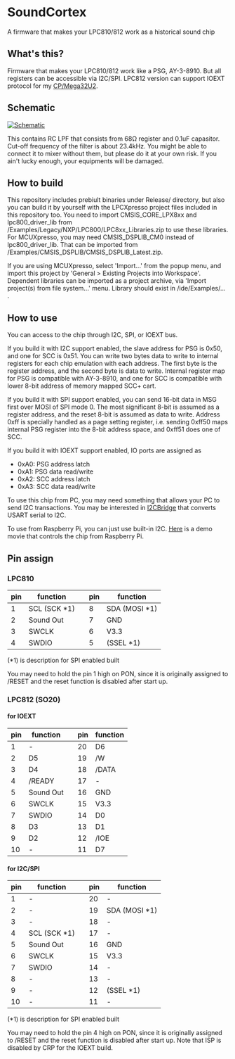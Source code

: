 # SoundCortex
A firmware that makes your LPC810/812 work as a historical sound chip

## What's this?
Firmware that makes your LPC810/812 work like a PSG, AY-3-8910. But all registers can be accessible via I2C/SPI.
LPC812 version can support IOEXT protocol for my [CP/Mega32U2](https://github.com/toyoshim/cp-mega88).

## Schematic
[![Schematic](https://raw.githubusercontent.com/toyoshim/SoundCortex/master/schem.png "Schematic")](https://upverter.com/toyoshim/564092a49959599c/I2CBridge/)

This contains RC LPF that consists from 68Ω register and 0.1uF capasitor. Cut-off frequency of the filter is about 23.4kHz.
You might be able to connect it to mixer without them, but please do it at your own risk. If you ain't lucky enough, your equipments will be damaged.

## How to build
This repository includes prebiult binaries under Release/ directory, but also you can build it by yourself with the LPCXpresso project files included in this repository too.
You need to import CMSIS_CORE_LPX8xx and lpc800_driver_lib from <lpcxpresso>/Examples/Legacy/NXP/LPC800/LPC8xx_Libraries.zip to use these libraries.
For MCUXpresso, you may need CMSIS_DSPLIB_CM0 instead of lpc800_driver_lib. That can be imported from <mcuxpresso>/Examples/CMSIS_DSPLIB/CMSIS_DSPLIB_Latest.zip.

If you are using MCUXpresso, select 'Import...' from the popup menu, and import this project by 'General > Existing Projects into Workspace'. Dependent libraries can be imported as a project archive, via 'Import project(s) from file system...' menu. Library should exist in <mcuxpresso>/ide/Examples/... .

## How to use
You can access to the chip through I2C, SPI, or IOEXT bus.

If you build it with I2C support enabled, the slave address for PSG is 0x50, and one for SCC is 0x51. You can write two bytes data to write to internal registers for each chip emulation with each address. The first byte is the register address, and the second byte is data to write. Internal register map for PSG is compatible with AY-3-8910, and one for SCC is compatible with lower 8-bit address of memory mapped SCC+ cart.

If you build it with SPI support enabled, you can send 16-bit data in MSG first over MOSI of SPI mode 0. The most significant 8-bit is assumed as a register address, and the reset 8-bit is assumed as data to write. Address 0xff is specially handled as a page setting register, i.e. sending 0xff50 maps internal PSG register into the 8-bit address space, and 0xff51 does one of SCC.

If you build it with IOEXT support enabled, IO ports are assigned as
 - 0xA0: PSG address latch
 - 0xA1: PSG data read/write
 - 0xA2: SCC address latch
 - 0xA3: SCC data read/write

To use this chip from PC, you may need something that allows your PC to send I2C transactions.
You may be interested in [I2CBridge](https://github.com/toyoshim/I2CBridge) that converts USART serial to I2C.

To use from Raspberry Pi, you can just use built-in I2C. [Here](https://youtu.be/buaCriXYXNY) is a demo movie that controls the chip from Raspberry Pi.

## Pin assign

### LPC810
|pin|  function  | |pin|  function   |
|---|------------|-|---|-------------|
| 1 |SCL (SCK *1)| | 8 |SDA (MOSI *1)|
| 2 |Sound Out   | | 7 |GND          |
| 3 |SWCLK       | | 6 |V3.3         |
| 4 |SWDIO       | | 5 |(SSEL *1)    |

(*1) is description for SPI enabled built

You may need to hold the pin 1 high on PON, since it is originally assigned to /RESET and the reset function is disabled after start up.

### LPC812 (SO20)
#### for IOEXT
|pin|  function  | |pin|  function   |
|---|------------|-|---|-------------|
| 1 |-           | |20 |D6           |
| 2 |D5          | |19 |/W           |
| 3 |D4          | |18 |/DATA        |
| 4 |/READY      | |17 |-            |
| 5 |Sound Out   | |16 |GND          |
| 6 |SWCLK       | |15 |V3.3         |
| 7 |SWDIO       | |14 |D0           |
| 8 |D3          | |13 |D1           |
| 9 |D2          | |12 |/IOE         |
|10 |-           | |11 |D7           |

#### for I2C/SPI
|pin|  function  | |pin|  function   |
|---|------------|-|---|-------------|
| 1 |-           | |20 |-            |
| 2 |-           | |19 |SDA (MOSI *1)|
| 3 |-           | |18 |-            |
| 4 |SCL (SCK *1)| |17 |-            |
| 5 |Sound Out   | |16 |GND          |
| 6 |SWCLK       | |15 |V3.3         |
| 7 |SWDIO       | |14 |-            |
| 8 |-           | |13 |-            |
| 9 |-           | |12 |(SSEL *1)    |
|10 |-           | |11 |-            |

(*1) is description for SPI enabled built

You may need to hold the pin 4 high on PON, since it is originally assigned to /RESET and the reset function is disabled after start up.
Note that ISP is disabled by CRP for the IOEXT build.
